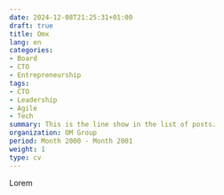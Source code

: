 ```yaml
---
date: 2024-12-08T21:25:31+01:00
draft: true
title: Omx
lang: en
categories:
- Board
- CTO
- Entrepreneurship
tags:
- CTO
- Leadership
- Agile
- Tech
summary: This is the line show in the list of posts.
organization: OM Group
period: Month 2000 - Month 2001
weight: 1
type: cv
---
```


Lorem
